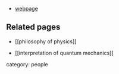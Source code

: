 
* [webpage](http://users.ox.ac.uk/~mert0130/)

## Related pages

* [[philosophy of physics]]

* [[interpretation of quantum mechanics]]

category: people
